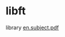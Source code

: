 # libft
library
[en.subject.pdf](https://github.com/get-it-girl/libft/files/8705633/en.subject.pdf)
